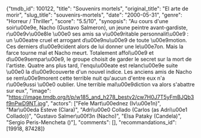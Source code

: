 {"tmdb_id": 100122, "title": "Souvenirs mortels", "original_title": "El arte de morir", "slug_title": "souvenirs-mortels", "date": "2000-05-31", "genre": "Horreur / Thriller", "score": "5.5/10", "synopsis": "Au cours d'une soir\u00e9e, Nacho (Gustavo Salmeron), un jeune peintre avant-gardiste, r\u00e9v\u00e8le \u00e0 ses amis sa v\u00e9ritable personnalit\u00e9 : un \u00eatre cruel et arrogant d\u00e9nu\u00e9 de toute \u00e9motion. Ces derniers d\u00e9cident alors de lui donner une le\u00e7on. Mais la farce tourne mal et Nacho meurt. Totalement affol\u00e9 et d\u00e9sempar\u00e9, le groupe choisit de garder le secret sur la mort de l'artiste.  Quatre ans plus tard, l'enqu\u00eate est relanc\u00e9e suite \u00e0 la d\u00e9couverte d'un nouvel indice. Les anciens amis de Nacho se rem\u00e9morent cette terrible nuit qu'aucun d'entre eux n'a r\u00e9ussi \u00e0 oublier. Une terrible mal\u00e9diction va alors s'abattre sur eux", "image": "https://image.tmdb.org/t/p/w185_and_h278_bestv2/cw7H0J7T5yFmBJQb3f9nPwD9NT.jpg", "actors": ["Fele Mart\u00ednez (Iv\u00e1n)", "Mar\u00eda Esteve (Clara)", "Adri\u00e0 Collado (Carlos (as Adri\u00e1 Collado))", "Gustavo Salmer\u00f3n (Nacho)", "Elsa Pataky (Candela)", "Sergio Peris-Mencheta ()"], "comments": [], "recommandations_id": [19918, 87428]}